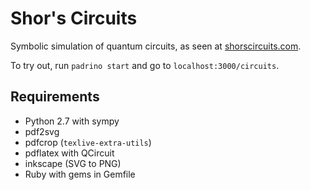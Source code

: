 Shor's Circuits
===============
Symbolic simulation of quantum circuits, as seen at [shorscircuits.com](http://shorscircuits.com).

To try out, run `padrino start` and go to `localhost:3000/circuits`.

Requirements
------------
* Python 2.7 with sympy
* pdf2svg
* pdfcrop (`texlive-extra-utils`)
* pdflatex with QCircuit
* inkscape (SVG to PNG)
* Ruby with gems in Gemfile
